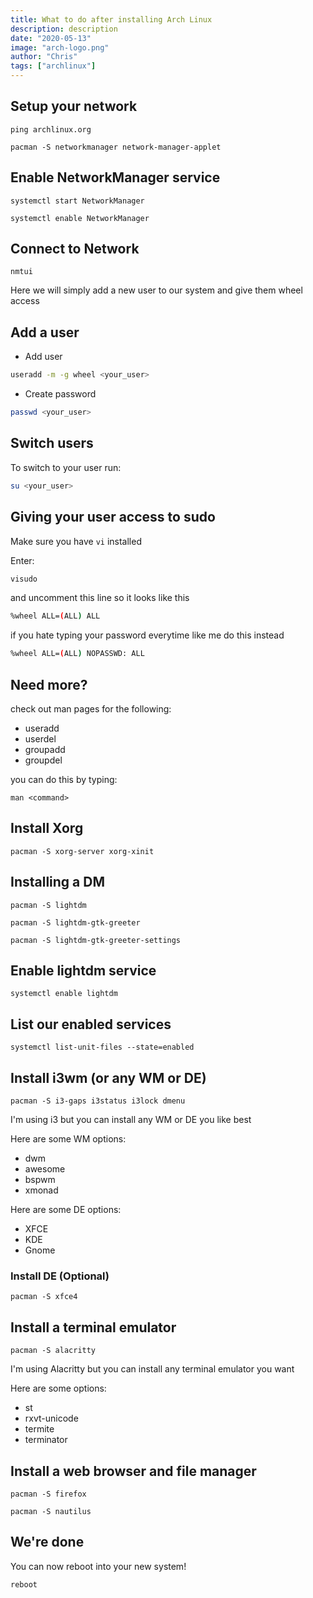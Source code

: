 ```yaml
---
title: What to do after installing Arch Linux
description: description
date: "2020-05-13"
image: "arch-logo.png"
author: "Chris"
tags: ["archlinux"]
---
```


## Setup your network

```
ping archlinux.org

pacman -S networkmanager network-manager-applet
```

## Enable NetworkManager service

```
systemctl start NetworkManager

systemctl enable NetworkManager
```

## Connect to Network

```
nmtui
```

Here we will simply add a new user to our system and give them wheel access

## Add a user

- Add user

```sh
useradd -m -g wheel <your_user>
```

- Create password

```sh
passwd <your_user>
```

## Switch users

To switch to your user run:

```sh
su <your_user>
```

## Giving your user access to sudo

Make sure you have `vi` installed

Enter:

```sh
visudo
```

and uncomment this line so it looks like this

```sh
%wheel ALL=(ALL) ALL
```

if you hate typing your password everytime like me do this instead

```sh
%wheel ALL=(ALL) NOPASSWD: ALL
```

## Need more?

check out man pages for the following:

- useradd
- userdel
- groupadd
- groupdel

you can do this by typing:

```
man <command>
```

## Install Xorg

```
pacman -S xorg-server xorg-xinit
```

## Installing a DM

```
pacman -S lightdm

pacman -S lightdm-gtk-greeter

pacman -S lightdm-gtk-greeter-settings
```

## Enable lightdm service

```
systemctl enable lightdm
```

## List our enabled services

```
systemctl list-unit-files --state=enabled
```

## Install i3wm (or any WM or DE)

```
pacman -S i3-gaps i3status i3lock dmenu
```

I'm using i3 but you can install any WM or DE you like best

Here are some WM options:

- dwm
- awesome
- bspwm
- xmonad

Here are some DE options:

- XFCE
- KDE
- Gnome

### Install DE (Optional)

```
pacman -S xfce4
```

## Install a terminal emulator

```
pacman -S alacritty
```

I'm using Alacritty but you can install any terminal emulator you want

Here are some options:

- st
- rxvt-unicode
- termite
- terminator

## Install a web browser and file manager

```
pacman -S firefox

pacman -S nautilus
```

## We're done

You can now reboot into your new system!

```
reboot
```
